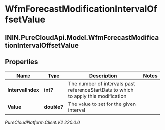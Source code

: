 # WfmForecastModificationIntervalOffsetValue

## ININ.PureCloudApi.Model.WfmForecastModificationIntervalOffsetValue

## Properties

|Name | Type | Description | Notes|
|------------ | ------------- | ------------- | -------------|
| **IntervalIndex** | **int?** | The number of intervals past referenceStartDate to which to apply this modification | |
| **Value** | **double?** | The value to set for the given interval | |



_PureCloudPlatform.Client.V2 220.0.0_
